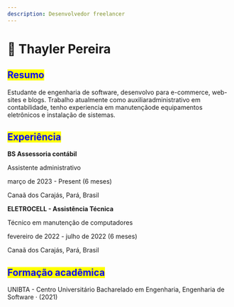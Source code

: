 ```yaml
---
description: Desenvolvedor freelancer
---
```


# 📔 Thayler Pereira

## <mark style="color:blue;">**Resumo**</mark>

&#x20;Estudante de engenharia de software, desenvolvo para e-commerce, web-sites e blogs. Trabalho atualmente como auxiliaradministrativo em contabilidade, tenho experiencia em manutençãode equipamentos eletrônicos e instalação de sistemas.

## <mark style="color:blue;">**Experiência**</mark>

**BS Assessoria contábil**&#x20;

Assistente administrativo&#x20;

março de 2023 - Present (6 meses)

Canaã dos Carajás, Pará, Brasil



**ELETROCELL - Assistência Técnica**&#x20;

Técnico em manutenção de computadores&#x20;

fevereiro de 2022 - julho de 2022 (6 meses)&#x20;

Canaã dos Carajás, Pará, Brasil



## <mark style="color:blue;">Formação acadêmica</mark>

&#x20;UNIBTA - Centro Universitário Bacharelado em Engenharia, Engenharia de Software · (2021)
